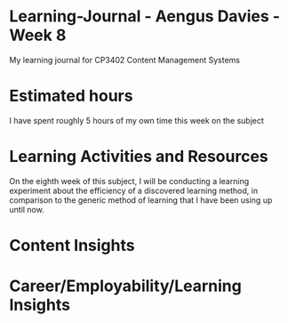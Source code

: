 # Learning-Journal - Aengus Davies - Week 8
My learning journal for CP3402 Content Management Systems

# Estimated hours
I have spent roughly 5 hours of my own time this week on the subject

# Learning Activities and Resources
On the eighth week of this subject, I will be conducting a learning experiment about the efficiency of a discovered learning method, in comparison to the generic method of learning that I have been using up until now. 

# Content Insights


# Career/Employability/Learning Insights


